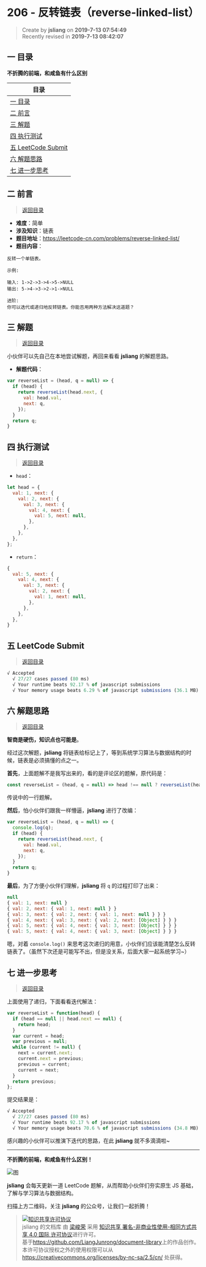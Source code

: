206 - 反转链表（reverse-linked-list）
===

> Create by **jsliang** on **2019-7-13 07:54:49**  
> Recently revised in **2019-7-13 08:42:07**

## <a name="chapter-one" id="chapter-one">一 目录</a>

**不折腾的前端，和咸鱼有什么区别**

| 目录 |
| --- | 
| [一 目录](#chapter-one) | 
| <a name="catalog-chapter-two" id="catalog-chapter-two"></a>[二 前言](#chapter-two) |
| <a name="catalog-chapter-three" id="catalog-chapter-three"></a>[三 解题](#chapter-three) |
| <a name="catalog-chapter-four" id="catalog-chapter-four"></a>[四 执行测试](#chapter-four) |
| <a name="catalog-chapter-five" id="catalog-chapter-five"></a>[五 LeetCode Submit](#chapter-five) |
| <a name="catalog-chapter-six" id="catalog-chapter-six"></a>[六 解题思路](#chapter-six) |
| <a name="catalog-chapter-seven" id="catalog-chapter-seven"></a>[七 进一步思考](#chapter-seven) |

## <a name="chapter-two" id="chapter-two">二 前言</a>

> [返回目录](#chapter-one)

* **难度**：简单
* **涉及知识**：链表
* **题目地址**：https://leetcode-cn.com/problems/reverse-linked-list/
* **题目内容**：

```
反转一个单链表。

示例:

输入: 1->2->3->4->5->NULL
输出: 5->4->3->2->1->NULL

进阶:
你可以迭代或递归地反转链表。你能否用两种方法解决这道题？
```

## <a name="chapter-three" id="chapter-three">三 解题</a>

> [返回目录](#chapter-one)

小伙伴可以先自己在本地尝试解题，再回来看看 **jsliang** 的解题思路。

* **解题代码**：

```js
var reverseList = (head, q = null) => {
  if (head) {
    return reverseList(head.next, {
      val: head.val,
      next: q,
    });
  }
  return q;
}
```

## <a name="chapter-four" id="chapter-four">四 执行测试</a>

> [返回目录](#chapter-one)

* `head`：

```js
let head = {
  val: 1, next: {
    val: 2, next: {
      val: 3, next: {
        val: 4, next: {
          val: 5, next: null,
        },
      },
    },
  },
};
```

* `return`：

```js
{
  val: 5, next: {
    val: 4, next: {
      val: 3, next: {
        val: 2, next: {
          val: 1, next: null,
        },
      },
    },
  },
}
```

## <a name="chapter-five" id="chapter-five">五 LeetCode Submit</a>

> [返回目录](#chapter-one)

```js
√ Accepted
  √ 27/27 cases passed (80 ms)
  √ Your runtime beats 92.17 % of javascript submissions
  √ Your memory usage beats 6.29 % of javascript submissions (36.1 MB)
```

## <a name="chapter-six" id="chapter-six">六 解题思路</a>

> [返回目录](#chapter-one)

**智商是硬伤，知识点也可能是**。

经过这次解题，**jsliang** 将链表给标记上了，等到系统学习算法与数据结构的时候，链表是必须搞懂的点之一。

**首先**，上面题解不是我写出来的，看的是评论区的题解，原代码是：

```js
const reverseList = (head, q = null) => head !== null ? reverseList(head.next, { val: head.val, next: q }) : q;
```

传说中的一行题解。

**然后**，怕小伙伴们跟我一样懵逼，**jsliang** 进行了改编：

```js
var reverseList = (head, q = null) => {
  console.log(q);
  if (head) {
    return reverseList(head.next, {
      val: head.val,
      next: q,
    });
  }
  return q;
}
```

**最后**，为了方便小伙伴们理解，**jsliang** 将 `q` 的过程打印了出来：

```js
null
{ val: 1, next: null }
{ val: 2, next: { val: 1, next: null } }
{ val: 3, next: { val: 2, next: { val: 1, next: null } } }
{ val: 4, next: { val: 3, next: { val: 2, next: [Object] } } }
{ val: 5, next: { val: 4, next: { val: 3, next: [Object] } } }
{ val: 5, next: { val: 4, next: { val: 3, next: [Object] } } }
```

嗯，对着 `console.log()` 来思考这次递归的用意，小伙伴们应该能清楚怎么反转链表了。（虽然下次还是可能写不出，但是没关系，后面大家一起系统学习~）

## <a name="chapter-seven" id="chapter-seven">七 进一步思考</a>

> [返回目录](#chapter-one)

上面使用了递归，下面看看迭代解法：

```js
var reverseList = function(head) {
  if (head == null || head.next == null) {
    return head;
  }
  var current = head;
  var previous = null;
  while (current != null) {
    next = current.next;
    current.next = previous;
    previous = current;
    current = next;
  }
  return previous;
};
```

提交结果是：

```js
√ Accepted
  √ 27/27 cases passed (80 ms)
  √ Your runtime beats 92.17 % of javascript submissions
  √ Your memory usage beats 70.6 % of javascript submissions (34.8 MB)
```

感兴趣的小伙伴可以推演下迭代的思路，在此 **jsliang** 就不多滴滴啦~

---

**不折腾的前端，和咸鱼有什么区别！**

![图](../../../public-repertory/img/z-small-wechat-public-address.jpg)

**jsliang** 会每天更新一道 LeetCode 题解，从而帮助小伙伴们夯实原生 JS 基础，了解与学习算法与数据结构。

扫描上方二维码，关注 **jsliang** 的公众号，让我们一起折腾！

> <a rel="license" href="http://creativecommons.org/licenses/by-nc-sa/4.0/"><img alt="知识共享许可协议" style="border-width:0" src="https://i.creativecommons.org/l/by-nc-sa/4.0/88x31.png" /></a><br /><span xmlns:dct="http://purl.org/dc/terms/" property="dct:title">jsliang 的文档库</span> 由 <a xmlns:cc="http://creativecommons.org/ns#" href="https://github.com/LiangJunrong/document-library" property="cc:attributionName" rel="cc:attributionURL">梁峻荣</a> 采用 <a rel="license" href="http://creativecommons.org/licenses/by-nc-sa/4.0/">知识共享 署名-非商业性使用-相同方式共享 4.0 国际 许可协议</a>进行许可。<br />基于<a xmlns:dct="http://purl.org/dc/terms/" href="https://github.com/LiangJunrong/document-library" rel="dct:source">https://github.com/LiangJunrong/document-library</a>上的作品创作。<br />本许可协议授权之外的使用权限可以从 <a xmlns:cc="http://creativecommons.org/ns#" href="https://creativecommons.org/licenses/by-nc-sa/2.5/cn/" rel="cc:morePermissions">https://creativecommons.org/licenses/by-nc-sa/2.5/cn/</a> 处获得。